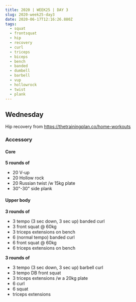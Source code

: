 ```yaml
---
title: 2020 | WEEK25 | DAY 3
slug: 2020-week25-day3
date: 2020-06-17T12:16:26.880Z
tags:
  - squat
  - frontsquat
  - hip
  - recovery
  - curl
  - triceps
  - biceps
  - bench
  - banded
  - dumbell
  - barbell
  - vup
  - hollowrock
  - twist
  - plank
---
```

## Wednesday

Hip recovery from <https://thetrainingplan.co/home-workouts>

### Accessory

#### Core

**5 rounds of**

* 20 V-up
* 20 Hollow rock
* 20 Russian twist /w 15kg plate
* 30"-30" side plank

#### Upper body

**3 rounds of**

* 3 tempo (3 sec down, 3 sec up) banded curl
* 3 front squat @ 60kg
* 3 triceps extensions on bench
* 6 (normal tempo) banded curl
* 6 front squat @ 60kg
* 6 triceps extensions on bench

**3 rounds of**

* 3 tempo (3 sec down, 3 sec up) barbell curl
* 3 tempo DB front squat
* 3 triceps extensions /w a 20kg plate
* 6 curl
* 6 squat
* triceps extensions
